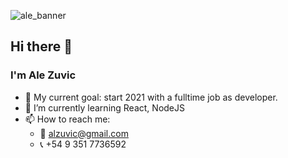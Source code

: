 ![ale_banner](https://user-images.githubusercontent.com/2840012/97758115-f924d500-1adc-11eb-89fa-722473c89007.png)

## Hi there 👋
### I'm Ale Zuvic

- 🌱  My current goal: start 2021 with a fulltime job as developer.
- 📖  I’m currently learning React, NodeJS
- 📫  How to reach me:
     - 📧  alzuvic@gmail.com
     - 📞  +54 9 351 7736592

<!--
**alezvic/alezvic** is a ✨ _special_ ✨ repository because its `README.md` (this file) appears on your GitHub profile.

Here are some ideas to get you started:

- 🔭 I’m currently working on ...
- 🌱 I’m currently learning ...
- 👯 I’m looking to collaborate on ...
- 🤔 I’m looking for help with ...
- 💬 Ask me about ...
- 📫 How to reach me: ...
- 😄 Pronouns: ...
- ⚡ Fun fact: ...
-->
